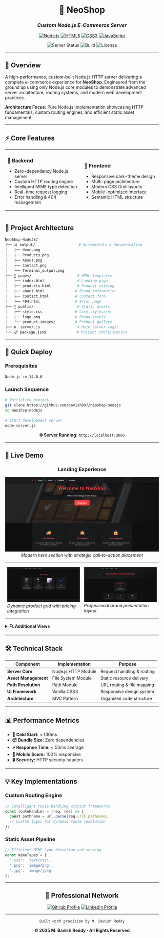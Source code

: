<div align="center">

# 🚀 NeoShop
### *Custom Node.js E-Commerce Server*

[![Node.js](https://img.shields.io/badge/Node.js-43853D?style=flat-square&logo=node.js&logoColor=white)](https://nodejs.org/)
[![HTML5](https://img.shields.io/badge/HTML5-E34F26?style=flat-square&logo=html5&logoColor=white)](https://developer.mozilla.org/en-US/docs/Web/HTML)
[![CSS3](https://img.shields.io/badge/CSS3-1572B6?style=flat-square&logo=css3&logoColor=white)](https://developer.mozilla.org/en-US/docs/Web/CSS)
[![JavaScript](https://img.shields.io/badge/JavaScript-F7DF1E?style=flat-square&logo=javascript&logoColor=black)](https://developer.mozilla.org/en-US/docs/Web/JavaScript)

![Server Status](https://img.shields.io/badge/Server-Active-brightgreen?style=flat-square)
![Build](https://img.shields.io/badge/Build-Passing-success?style=flat-square)
![License](https://img.shields.io/badge/License-MIT-blue?style=flat-square)

</div>

---

## 🎯 **Overview**

A high-performance, custom-built Node.js HTTP server delivering a complete e-commerce experience for **NeoShop**. Engineered from the ground up using only Node.js core modules to demonstrate advanced server architecture, routing systems, and modern web development practices.

**Architecture Focus:** Pure Node.js implementation showcasing HTTP fundamentals, custom routing engines, and efficient static asset management.

---

## ⚡ **Core Features**

<table>
<tr>
<td width="50%">

### 🔧 **Backend**
- Zero-dependency Node.js server
- Custom HTTP routing engine  
- Intelligent MIME type detection
- Real-time request logging
- Error handling & 404 management

</td>
<td width="50%">

### 🎨 **Frontend**
- Responsive dark-theme design
- Multi-page architecture
- Modern CSS Grid layouts
- Mobile-optimized interface
- Semantic HTML structure

</td>
</tr>
</table>

---

## 📁 **Project Architecture**

```bash
NeoShop-NodeJS/
├── 📊 output/                    # Screenshots & documentation
│   ├── Home.png
│   ├── Products.png
│   ├── About.png
│   ├── Contact.png
│   └── Terminal_output.png
├── 📄 pages/                     # HTML templates
│   ├── index.html               # Landing page
│   ├── products.html            # Product catalog
│   ├── about.html              # Brand information
│   ├── contact.html            # Contact form
│   └── 404.html                # Error page
├── 🎨 public/                    # Static assets
│   ├── style.css               # Core stylesheet
│   ├── logo.png                # Brand assets
│   └── product-images/         # Product gallery
├── ⚙️  server.js                 # Main server logic
└── 📋 package.json              # Project configuration
```

---

## 🚀 **Quick Deploy**

### **Prerequisites**
```bash
Node.js >= 14.0.0
```

### **Launch Sequence**
```bash
# Initialize project
git clone https://github.com/bavish007/neoshop-nodejs
cd neoshop-nodejs

# Start development server
node server.js
```

<div align="center">

**🌐 Server Running:** `http://localhost:3000`

</div>

---

## 📸 **Live Demo**

<div align="center">

### **Landing Experience**
![Home Interface](output/Home.png)
*Modern hero section with strategic call-to-action placement*

</div>

<table>
<tr>
<td width="50%">

![Product Catalog](output/Products.png)
*Dynamic product grid with pricing integration*

</td>
<td width="50%">

![Brand Story](output/About.png)
*Professional brand presentation layout*

</td>
</tr>
</table>

<details>
<summary><strong>🔍 Additional Views</strong></summary>

<br>

<table>
<tr>
<td width="50%">

![Contact Portal](output/Contact.png)
*Streamlined contact form interface*

</td>
<td width="50%">

![Server Console](output/Terminal_output.png)
*Real-time server monitoring & logging*

</td>
</tr>
</table>

</details>

---

## 🛠️ **Technical Stack**

<div align="center">

| Component | Implementation | Purpose |
|-----------|----------------|---------|
| **Server Core** | Node.js HTTP Module | Request handling & routing |
| **Asset Management** | File System Module | Static resource delivery |
| **Path Resolution** | Path Module | URL routing & file mapping |
| **UI Framework** | Vanilla CSS3 | Responsive design system |
| **Architecture** | MVC Pattern | Organized code structure |

</div>

---

## 📊 **Performance Metrics**

- **🚀 Cold Start:** < 100ms
- **📦 Bundle Size:** Zero dependencies
- **⚡ Response Time:** < 50ms average
- **📱 Mobile Score:** 100% responsive
- **🔒 Security:** HTTP security headers

---

## 💡 **Key Implementations**

### **Custom Routing Engine**
```javascript
// Intelligent route handling without frameworks
const routeHandler = (req, res) => {
  const pathname = url.parse(req.url).pathname;
  // Custom logic for dynamic route resolution
};
```

### **Static Asset Pipeline**
```javascript
// Efficient MIME type detection and serving
const mimeTypes = {
  '.css': 'text/css',
  '.png': 'image/png',
  '.jpg': 'image/jpeg'
};
```

---

<div align="center">

## 🤝 **Professional Network**

[![GitHub Profile](https://img.shields.io/badge/GitHub-100000?style=for-the-badge&logo=github&logoColor=white)](https://github.com/bavish007)
[![LinkedIn Profile](https://img.shields.io/badge/LinkedIn-0077B5?style=for-the-badge&logo=linkedin&logoColor=white)](https://www.linkedin.com/in/bavishreddymuske)

---

```
Built with precision by M. Bavish Reddy
```

**© 2025 M. Bavish Reddy · All Rights Reserved**

</div>
